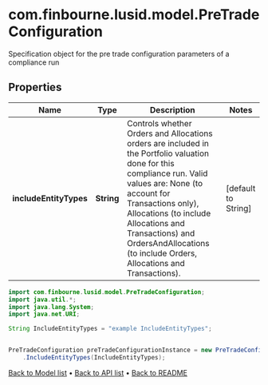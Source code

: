 # com.finbourne.lusid.model.PreTradeConfiguration
Specification object for the pre trade configuration parameters of a compliance run

## Properties

Name | Type | Description | Notes
------------ | ------------- | ------------- | -------------
**includeEntityTypes** | **String** | Controls whether Orders and Allocations orders are included in the Portfolio valuation done for this compliance run.  Valid values are:  None (to account for Transactions only), Allocations (to include Allocations and Transactions) and  OrdersAndAllocations (to include Orders, Allocations and Transactions). | [default to String]

```java
import com.finbourne.lusid.model.PreTradeConfiguration;
import java.util.*;
import java.lang.System;
import java.net.URI;

String IncludeEntityTypes = "example IncludeEntityTypes";


PreTradeConfiguration preTradeConfigurationInstance = new PreTradeConfiguration()
    .IncludeEntityTypes(IncludeEntityTypes);
```


[Back to Model list](../README.md#documentation-for-models) &#8226; [Back to API list](../README.md#documentation-for-api-endpoints) &#8226; [Back to README](../README.md)
